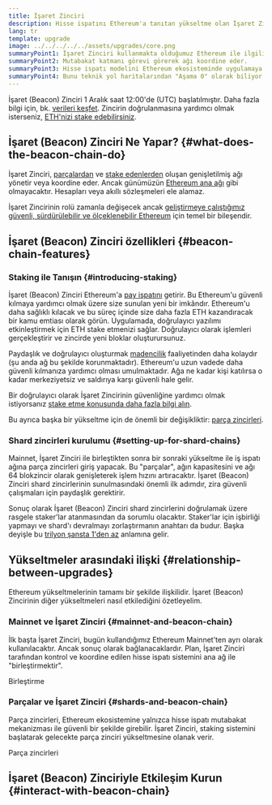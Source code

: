 ```yaml
---
title: İşaret Zinciri
description: Hisse ispatını Ethereum'a tanıtan yükseltme olan İşaret Zinciri hakkında bilgi edinin.
lang: tr
template: upgrade
image: ../../../../../assets/upgrades/core.png
summaryPoint1: İşaret Zinciri kullanmakta olduğumuz Ethereum ile ilgili hiçbir şeyi değiştirmez.
summaryPoint2: Mutabakat katmanı görevi görerek ağı koordine eder.
summaryPoint3: Hisse ispatı modelini Ethereum ekosisteminde uygulamaya koydu.
summaryPoint4: Bunu teknik yol haritalarından "Aşama 0" olarak biliyor olabilirsiniz.
---
```


<UpgradeStatus isShipped dateKey="page-upgrades-beacon-date">
    İşaret (Beacon) Zinciri 1 Aralık saat 12:00'de (UTC) başlatılmıştır. Daha fazla bilgi için, bk. <a href="https://beaconscan.com/">verileri keşfet</a>. Zincirin doğrulanmasına yardımcı olmak isterseniz, <a href="/staking/">ETH'nizi stake edebilirsiniz</a>.
</UpgradeStatus>

## İşaret (Beacon) Zinciri Ne Yapar? {#what-does-the-beacon-chain-do}

İşaret Zinciri, [parçalardan](/roadmap/danksharding/) ve [stake edenlerden](/staking/) oluşan genişletilmiş ağı yönetir veya koordine eder. Ancak günümüzün [Ethereum ana ağı](/glossary/#mainnet) gibi olmayacaktır. Hesapları veya akıllı sözleşmeleri ele alamaz.

İşaret Zincirinin rolü zamanla değişecek ancak [geliştirmeye çalıştığımız güvenli, sürdürülebilir ve ölçeklenebilir Ethereum](/roadmap/vision/) için temel bir bileşendir.

## İşaret (Beacon) Zinciri özellikleri {#beacon-chain-features}

### Staking ile Tanışın {#introducing-staking}

İşaret (Beacon) Zinciri Ethereum'a [pay ispatını](/developers/docs/consensus-mechanisms/pos/) getirir. Bu Ethereum'u güvenli kılmaya yardımcı olmak üzere size sunulan yeni bir imkândır. Ethereum'u daha sağlıklı kılacak ve bu süreç içinde size daha fazla ETH kazandıracak bir kamu emtiası olarak görün. Uygulamada, doğrulayıcı yazılımı etkinleştirmek için ETH stake etmenizi sağlar. Doğrulayıcı olarak işlemleri gerçekleştirir ve zincirde yeni bloklar oluşturursunuz.

Paydaşlık ve doğrulayıcı oluşturmak [madencilik](/developers/docs/mining/) faaliyetinden daha kolaydır (şu anda ağ bu şekilde korunmaktadır). Ethereum'u uzun vadede daha güvenli kılmanıza yardımcı olması umulmaktadır. Ağa ne kadar kişi katılırsa o kadar merkeziyetsiz ve saldırıya karşı güvenli hale gelir.

<InfoBanner emoji=":money_bag:">
Bir doğrulayıcı olarak İşaret Zincirinin güvenliğine yardımcı olmak istiyorsanız <a href="/staking/">stake etme konusunda daha fazla bilgi alın</a>.
</InfoBanner>

Bu ayrıca başka bir yükseltme için de önemli bir değişikliktir: [parça zincirleri](/roadmap/danksharding/).

### Shard zincirleri kurulumu {#setting-up-for-shard-chains}

Mainnet, İşaret Zinciri ile birleştikten sonra bir sonraki yükseltme ile iş ispatı ağına parça zincirleri giriş yapacak. Bu "parçalar", ağın kapasitesini ve ağı 64 blokzincir olarak genişleterek işlem hızını artıracaktır. İşaret (Beacon) Zinciri shard zincirlerinin sunulmasındaki önemli ilk adımdır, zira güvenli çalışmaları için paydaşlık gerektirir.

Sonuç olarak İşaret (Beacon) Zinciri shard zincirlerini doğrulamak üzere rasgele staker'lar atanmasından da sorumlu olacaktır. Staker'lar için işbirliği yapmayı ve shard'ı devralmayı zorlaştırmanın anahtarı da budur. Başka deyişle bu [trilyon şansta 1'den az](https://medium.com/@chihchengliang/minimum-committee-size-explained-67047111fa20) anlamına gelir.

## Yükseltmeler arasındaki ilişki {#relationship-between-upgrades}

Ethereum yükseltmelerinin tamamı bir şekilde ilişkilidir. İşaret (Beacon) Zincirinin diğer yükseltmeleri nasıl etkilediğini özetleyelim.

### Mainnet ve İşaret Zinciri {#mainnet-and-beacon-chain}

İlk başta İşaret Zinciri, bugün kullandığımız Ethereum Mainnet'ten ayrı olarak kullanılacaktır. Ancak sonuç olarak bağlanacaklardır. Plan, İşaret Zinciri tarafından kontrol ve koordine edilen hisse ispatı sistemini ana ağ ile "birleştirmektir".

<ButtonLink to="/roadmap/merge/">
    Birleştirme
</ButtonLink>

### Parçalar ve İşaret Zinciri {#shards-and-beacon-chain}

Parça zincirleri, Ethereum ekosistemine yalnızca hisse ispatı mutabakat mekanizması ile güvenli bir şekilde girebilir. İşaret Zinciri, staking sistemini başlatarak gelecekte parça zinciri yükseltmesine olanak verir.

<ButtonLink to="/roadmap/danksharding/">
    Parça zincirleri
</ButtonLink>

<Divider />

## İşaret (Beacon) Zinciriyle Etkileşim Kurun {#interact-with-beacon-chain}

<BeaconChainActions />
